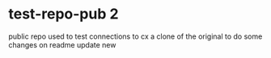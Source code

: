 # test-repo-pub 2
public repo used to test connections to cx
a clone of the original to do some changes on
readme update new
